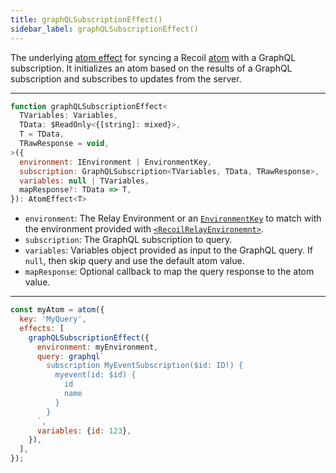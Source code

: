 ```yaml
---
title: graphQLSubscriptionEffect()
sidebar_label: graphQLSubscriptionEffect()
---
```


The underlying [atom effect](/docs/guides/atom-effects) for syncing a Recoil [atom](/docs/api-reference/core/atom) with a GraphQL subscription.  It initializes an atom based on the results of a GraphQL subscription and subscribes to updates from the server.

---

```jsx
function graphQLSubscriptionEffect<
  TVariables: Variables,
  TData: $ReadOnly<{[string]: mixed}>,
  T = TData,
  TRawResponse = void,
>({
  environment: IEnvironment | EnvironmentKey,
  subscription: GraphQLSubscription<TVariables, TData, TRawResponse>,
  variables: null | TVariables,
  mapResponse?: TData => T,
}): AtomEffect<T>
```

- `environment`: The Relay Environment or an [`EnvironmentKey`](/docs/recoil-relay/api/EnvironmentKey) to match with the environment provided with [`<RecoilRelayEnvironemnt>`](/docs/recoil-relay/api/RecoilRelayEnvironment).
- `subscription`: The GraphQL subscription to query.
- `variables`: Variables object provided as input to the GraphQL query.  If `null`, then skip query and use the default atom value.
- `mapResponse`: Optional callback to map the query response to the atom value.

---

```jsx
const myAtom = atom({
  key: 'MyQuery',
  effects: [
    graphQLSubscriptionEffect({
      environment: myEnvironment,
      query: graphql`
        subscription MyEventSubscription($id: ID!) {
          myevent(id: $id) {
            id
            name
          }
        }
      `,
      variables: {id: 123},
    }),
  ],
});
```
